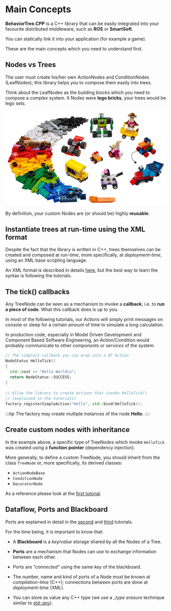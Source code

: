# Main Concepts

__BehaviorTree.CPP__ is a C++ library that can be easily integrated into
your favourite distributed middleware, such as __ROS__ or __SmartSoft__.

You can statically link it into your application (for example a game).

These are the main concepts which you need to understand first.

## Nodes vs Trees

The user must create his/her own ActionNodes and ConditionNodes (LeafNodes);
this library helps you to compose them easily into trees. 

Think about the LeafNodes as the building blocks which you need to compose a complex system. It Nodes were **lego bricks**, your trees would be lego sets.

![](images/lego.jpg) 


By definition, your custom Nodes are (or should be) highly __reusable__.

## Instantiate trees at run-time using the XML format

Despite the fact that the library is written in C++, trees themselves
can be created and composed at _run-time_, more specifically, at _deployment-time_, using an XML base scripting language.

An XML format is described in details [here](xml_format.md), but the best way to
learn the syntax is following the tutorials.

## The tick() callbacks

Any TreeNode can be seen as a mechanism to invoke a __callback__, i.e. to 
__run a piece of code__. What this callback does is up to you.

In most of the following tutorials, our Actions will simply
print messages on console or sleep for a certain amount of time to simulate
a long calculation.

In production code, especially in Model Driven Development and Component 
Based Software Engineering, an Action/Condition would probably communicate
to other _components_ or _services_ of the system.

``` cpp
// The simplest callback you can wrap into a BT Action
NodeStatus HelloTick()
{
  std::cout << "Hello World\n"; 
  return NodeStatus::SUCCESS;
}

// Allow the library to create Actions that invoke HelloTick()
// (explained in the tutorials)
factory.registerSimpleAction("Hello", std::bind(HelloTick));
```

:::tip
The factory may create multiple instances of the node __Hello__.
::::

## Create custom nodes with inheritance

In the example above, a specific type of TreeNodes which invoke
`HelloTick` was created using a __function pointer__ (dependency injection).

More generally, to define a custom TreeNode, you should inherit from the 
class `TreeNode` or, more specifically, its derived classes:

- `ActionNodeBase`
- `ConditionNode`
- `DecoratorNode`

As a reference please look at the [first tutorial](tutorial-basics/tutorial_01_first_tree.md).

## Dataflow, Ports and Blackboard

Ports are explained in detail in the [second](tutorial-basics/tutorial_02_basic_ports.md)
and [third](tutorial-basics/tutorial_03_generic_ports.md) tutorials.

For the time being, it is important to know that:

- A __Blackboard__ is a _key/value_ storage shared by all the Nodes of a Tree.

- __Ports__ are a mechanism that Nodes can use to exchange information between
  each other.
 
- Ports are _"connected"_ using the same _key_ of the blackboard.

- The number, name and kind of ports of a Node must be known at _compilation-time_ (C++); 
  connections between ports are done at _deployment-time_ (XML).  

- You can store as value any C++ type (we use a __type erasure_ technique
similar to [std::any](https://www.fluentcpp.com/2021/02/05/how-stdany-works/)).




